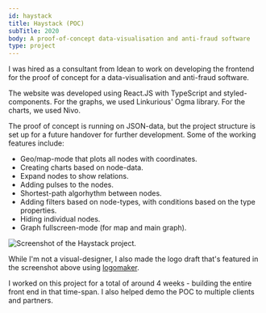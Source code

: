 ```yaml
---
id: haystack
title: Haystack (POC)
subTitle: 2020
body: A proof-of-concept data-visualisation and anti-fraud software
type: project
---
```


I was hired as a consultant from Idean to work
on developing the frontend for the proof of
concept for a data-visualisation and anti-fraud
software.

The website was developed using React.JS with
TypeScript and styled-components. For the
graphs, we used Linkurious' Ogma library. For
the charts, we used Nivo.

The proof of concept is running on JSON-data,
but the project structure is set up for a
future handover for further development. Some
of the working features include:

- Geo/map-mode that plots all nodes with coordinates.
- Creating charts based on node-data.
- Expand nodes to show relations.
- Adding pulses to the nodes.
- Shortest-path algorhythm between nodes.
- Adding filters based on node-types, with conditions based on the type properties.
- Hiding individual nodes.
- Graph fullscreen-mode (for map and main graph).

![Screenshot of the Haystack project.](/haystack.png)

While I'm not a visual-designer, I also made
the logo draft that's featured in the
screenshot above using [logomaker](https://logomaker.thehoth.com/).

I worked on this project for a total of around
4 weeks - building the entire front end in that
time-span. I also helped demo the POC to
multiple clients and partners.
